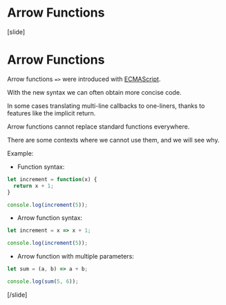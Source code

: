 # Arrow Functions

[slide]
# Arrow Functions

Arrow functions `=>` were introduced with [ECMAScript](https://en.wikipedia.org/wiki/ECMAScript). 

With the new syntax we can often obtain more concise code.

In some cases translating multi-line callbacks to one-liners, thanks to features like the implicit return.

Arrow functions cannot replace standard functions everywhere.

There are some contexts where we cannot use them, and we will see why.

Example:

- Function syntax:

```js live
let increment = function(x) {
  return x + 1;
}

console.log(increment(5));  
```

- Arrow function syntax:

``` js live
let increment = x => x + 1;

console.log(increment(5));  
```

- Arrow function with multiple parameters:

```js live
let sum = (a, b) => a + b;

console.log(sum(5, 6));  
```

[/slide]
